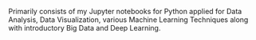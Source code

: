 Primarily consists of my Jupyter notebooks for Python applied for Data Analysis, Data Visualization, various Machine Learning Techniques along with introductory Big Data and Deep Learning. 
